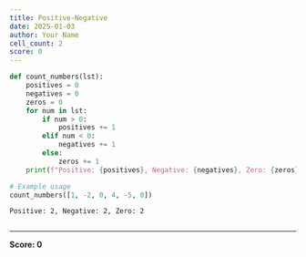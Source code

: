 ```yaml
---
title: Positive-Negative
date: 2025-01-03
author: Your Name
cell_count: 2
score: 0
---
```


```python
def count_numbers(lst):
    positives = 0
    negatives = 0
    zeros = 0
    for num in lst:
        if num > 0:
            positives += 1
        elif num < 0:
            negatives += 1
        else:
            zeros += 1
    print(f"Positive: {positives}, Negative: {negatives}, Zero: {zeros}")

# Example usage
count_numbers([1, -2, 0, 4, -5, 0])
```

    Positive: 2, Negative: 2, Zero: 2



```python

```


---
**Score: 0**